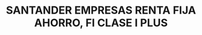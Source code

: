 ---
layout: fund
title: SANTANDER EMPRESAS RENTA FIJA AHORRO, FI CLASE I PLUS
isin: ES0174709024
---